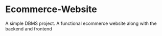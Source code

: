 # Ecommerce-Website
A simple DBMS project. A functional ecommerce website along with the backend and frontend
